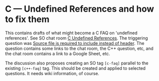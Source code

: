 # C — Undefined References and how to fix them

This contains drafts of what might become a C FAQ on 'undefined
references'.
See SO chat room [C Undefined
References](https://chat.stackoverflow.com/rooms/152916/c-undefined-references).
The triggering question was [Source file is required to include instead
of header](https://stackoverflow.com/q/45899270).
The question contains some links to the chat room, the C++ question,
etc, and the chat room contains a link to a Google Sheet, etc.

The discussion also proposes creating an SO tag `[c-faq]` parallel to
the existing `[c++-faq]` tag.
This should be created and applied to selected questions.
It needs wiki information, of course.

